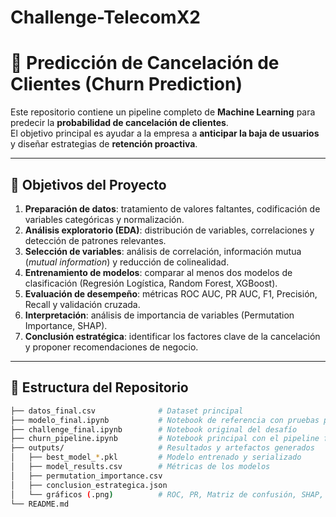 # Challenge-TelecomX2
# 🔮 Predicción de Cancelación de Clientes (Churn Prediction)

Este repositorio contiene un pipeline completo de **Machine Learning** para predecir la **probabilidad de cancelación de clientes**.  
El objetivo principal es ayudar a la empresa a **anticipar la baja de usuarios** y diseñar estrategias de **retención proactiva**.

---

## 📌 Objetivos del Proyecto

1. **Preparación de datos**: tratamiento de valores faltantes, codificación de variables categóricas y normalización.  
2. **Análisis exploratorio (EDA)**: distribución de variables, correlaciones y detección de patrones relevantes.  
3. **Selección de variables**: análisis de correlación, información mutua (*mutual information*) y reducción de colinealidad.  
4. **Entrenamiento de modelos**: comparar al menos dos modelos de clasificación (Regresión Logística, Random Forest, XGBoost).  
5. **Evaluación de desempeño**: métricas ROC AUC, PR AUC, F1, Precisión, Recall y validación cruzada.  
6. **Interpretación**: análisis de importancia de variables (Permutation Importance, SHAP).  
7. **Conclusión estratégica**: identificar los factores clave de la cancelación y proponer recomendaciones de negocio.

---

## 📂 Estructura del Repositorio

```bash
├── datos_final.csv              # Dataset principal
├── modelo_final.ipynb           # Notebook de referencia con pruebas previas
├── challenge_final.ipynb        # Notebook original del desafío
├── churn_pipeline.ipynb         # Notebook principal con el pipeline final
├── outputs/                     # Resultados y artefactos generados
│   ├── best_model_*.pkl         # Modelo entrenado y serializado
│   ├── model_results.csv        # Métricas de los modelos
│   ├── permutation_importance.csv
│   ├── conclusion_estrategica.json
│   └── gráficos (.png)          # ROC, PR, Matriz de confusión, SHAP, etc.
└── README.md
